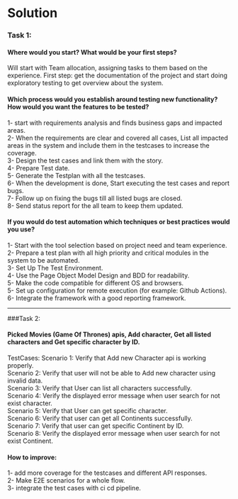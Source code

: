 # Solution

### Task 1:

#### Where would you start? What would be your first steps?
  Will start with Team allocation, assigning tasks to them based on the experience.
  First step: get the documentation of the project and start doing exploratory testing to get overview about the system. 


#### Which process would you establish around testing new functionality? How would you want the features to be tested?

 1- start with requirements analysis and finds business gaps and impacted areas. <br />
 2- When the requirements are clear and covered all cases, List all impacted areas in the system and include them in the testcases to increase the coverage. <br />
 3- Design the test cases and link them with the story. <br />
 4- Prepare Test date. <br />
 5- Generate the Testplan with all the testcases. <br />
 6- When the development is done, Start executing the test cases and report bugs. <br />
 7- Follow up on fixing the bugs till all listed bugs are closed. <br />
 8- Send status report for the all team to keep them updated. <br />

#### If you would do test automation which techniques or best practices would you use?

1- Start with the tool selection based on project need and team experience. <br />
2- Prepare a test plan with all high priority and critical modules in the system to be automated. <br />
3- Set Up The Test Environment. <br />
4- Use the Page Object Model Design and BDD for readability. <br />
5- Make the code compatible for different OS and browsers. <br />
5- Set up configuration for remote execution (for example: Github Actions). <br />
6- Integrate the framework with a good reporting framework. <br />


---


###Task 2:

#### Picked Movies (Game Of Thrones) apis, Add character, Get all listed characters and Get specific character by ID. 

TestCases: 
Scenario 1: Verify that Add new Character api is working properly. <br />
Scenario 2: Verify that user will not be able to Add new character using invalid data. <br />
Scenario 3: Verify that User can list all characters successfully. <br />
Scenario 4: Verify the displayed error message when user search for not exist character. <br />
Scenario 5: Verify that User can get specific character. <br />
Scenario 6: Verify that user can get all Continents successfully. <br />
Scenario 7: Verify that user can get specific Continent by ID. <br />
Scenario 8: Verify the displayed error message when user search for not exist Continent. <br />

#### How to improve:

1- add more coverage for the testcases and different API responses. <br />
2- Make E2E scenarios for a whole flow. <br />
3- integrate the test cases with ci cd pipeline. <br />